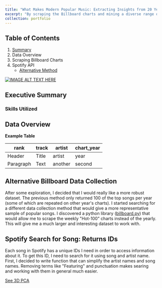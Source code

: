 ```yaml
---
title: "What Makes Modern Popular Music: Extracting Insights from 20 Years of Popular Songs"
excerpt: "By scraping the Billboard charts and mining a diverse range of features, I tried to uncover what aspects makes popular music in my generation<br><img src='/images/genre_weeks.png' width='500' height='300'>"
collection: portfolio
---
```


## Table of Contents

1. [Summary](#executive-summary)
2. Data Overview
3. Scraping Billboard Charts
4. Spotify API
   - [Alternative Method](#alternative-billboard-data-collection)


[![IMAGE ALT TEXT HERE](https://img.youtube.com/vi/YOUTUBE_VIDEO_ID_HERE/0.jpg)](https://www.youtube.com/watch?v=YOUTUBE_VIDEO_ID_HERE)

## Executive Summary


### Skills Utilized


## Data Overview

**Example Table**

|    rank     |   track     |     artist  |  chart_year |
| ----------- | ----------- | ----------- | ----------- |
| Header      | Title       |    artist   |   year      |
| Paragraph   | Text        |   another   |   second    |


## Alternative Billboard Data Collection
After some exploration, I decided that I would really like a more robust dataset. The previous method only returned 100 of the top songs per year (some of which are repeated on other year's charts). I started searching for a different data collection method that would give a more representative sample of popular songs. I discovered a python library ([billboard.py](https://github.com/guoguo12/billboard-charts)) that would allow me to scrape the weekly "Hot-100" charts instead of the yearly. This will give me a much larger and interesting dataset to work with.


## Spotify Search for Song: Returns IDs
Each song in Spotify has a unique IDs I need in order to access information about it. To get this ID, I need to search for it using song and artist name. First, I decided to write function that can simplify the artist names and song names. Removing terms like "Featuring" and punctuation makes searing and working with them in general much easier.

[See 3D PCA](_portfolio/PCA_3D.html)


